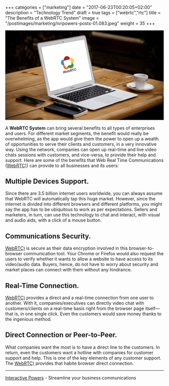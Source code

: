 +++
categories = ["marketing"]
date = "2017-06-23T00:20:05+02:00"
description = "Technology Trend"
draft = true
tags = ["webrtc","rtc"]
title = "The Benefits of a WebRTC System"
image = "/postimages/marketing/ivrpowers-posts-01.083.jpeg"
weight = 35
+++

![WebRTC Laptop](/postimages/marketing/ivrpowers-posts-01.083.jpeg)

A **WebRTC System** can bring several benefits to all types of enterprises and users. For different market segments, the benefit would really be overwhelming, as the app would give them the power to open up a wealth of opportunities to serve their clients and customers, in a very innovative way. Using the network, companies can open up real-time and live video chats sessions with customers, and vice-versa, to provide their help and support. Here are some of the benefits that Web Real Time Communications ([WebRTC)](http://blog.ivrpowers.com/post/technologies/what-is-webrtc/)) can provide to all businesses and its users:

## Multiple Devices Support.
Since there are 3.5 billion internet users worldwide, you can always assume that WebRTC will automatically tap this huge market. However, since the internet is divided into different browsers and different platforms, you might say the app has to be ubiquitous to work as per expectations. Sellers and marketers, in turn, can use this technology to chat and interact, with visual and audio aids, with a click of a mouse button. 

## Communications Security.
[WebRTC)](http://blog.ivrpowers.com/post/technologies/what-is-webrtc/) is secure as their data encryption involved in this browser-to-browser communication tool. Your Chrome or Firefox would also request the users to verify whether it wants to allow a website to have access to its video/audio data. Buyers, hence, do not have to worry about security and market places can connect with them without any hindrance.

## Real-Time Connection.
[WebRTC)](http://blog.ivrpowers.com/post/technologies/what-is-webrtc/) provides a direct and a real-time connection from one user to another. With it, companies/executives can directly video chat with customers/clients on a real-time basis right from the browser page itself—that is, in one single click. Even the customers would save money thanks to the ingenious method.

## Direct Connection or Peer-to-Peer.
What companies want the most is to have a direct line to the customers. In return, even the customers want a hotline with companies for customer support and help. This is one of the key elements of any customer support. The [WebRTC)](http://blog.ivrpowers.com/post/technologies/what-is-webrtc/) provides that habite browser direct connection.

---
[Interactive Powers](http://www.ivrpowers.com/) - Streamline your business communications
